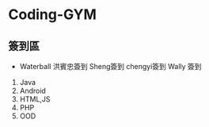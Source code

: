 ﻿# Coding-GYM

## 簽到區

- Waterball
洪賓忠簽到
Sheng簽到
chengyi簽到
Wally 簽到
1. Java 
2. Android
3. HTML,JS
4. PHP
5. OOD









